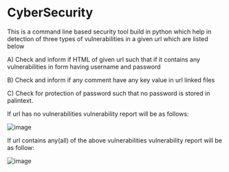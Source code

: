 # CyberSecurity
This is a command line based security tool build in python which help in detection of three types of vulnerabilities in a given url which are listed below 


A) Check and inform if HTML of given url such that if it contains any vulnerabilities in form having username and password


B) Check and inform if any comment have any key value in url linked files 


C) Check for protection of password such that no password is stored in palintext.
 
 
If url has no vulnerabilities vulnerability report will be as follows:


![image](https://user-images.githubusercontent.com/83269937/173198739-3cebd255-a492-47a9-ba97-fd8e0772a83f.png)


 If url contains any(all) of the above vulnerabilities vulnerability report will be as follow:
 
 
 ![image](https://user-images.githubusercontent.com/83269937/173198315-9e16545a-7910-47f5-97db-a38763093a14.png)
